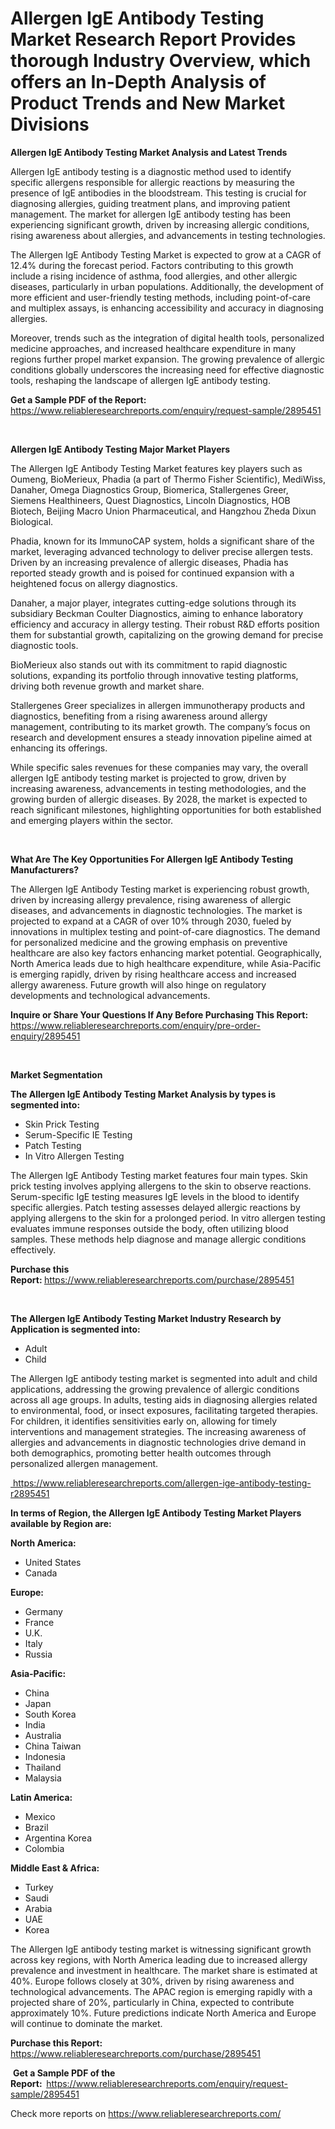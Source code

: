 <p><h1>Allergen IgE Antibody Testing Market Research Report Provides thorough Industry Overview, which offers an In-Depth Analysis of Product Trends and New Market Divisions</h1></p><p><strong>Allergen IgE Antibody Testing Market Analysis and Latest Trends</strong></p>
<p><p>Allergen IgE antibody testing is a diagnostic method used to identify specific allergens responsible for allergic reactions by measuring the presence of IgE antibodies in the bloodstream. This testing is crucial for diagnosing allergies, guiding treatment plans, and improving patient management. The market for allergen IgE antibody testing has been experiencing significant growth, driven by increasing allergic conditions, rising awareness about allergies, and advancements in testing technologies.</p><p>The Allergen IgE Antibody Testing Market is expected to grow at a CAGR of 12.4% during the forecast period. Factors contributing to this growth include a rising incidence of asthma, food allergies, and other allergic diseases, particularly in urban populations. Additionally, the development of more efficient and user-friendly testing methods, including point-of-care and multiplex assays, is enhancing accessibility and accuracy in diagnosing allergies.</p><p>Moreover, trends such as the integration of digital health tools, personalized medicine approaches, and increased healthcare expenditure in many regions further propel market expansion. The growing prevalence of allergic conditions globally underscores the increasing need for effective diagnostic tools, reshaping the landscape of allergen IgE antibody testing.</p></p>
<p><strong>Get a Sample PDF of the Report:&nbsp;</strong> <a href="https://www.reliableresearchreports.com/enquiry/request-sample/2895451?utm_campaign=3210&utm_medium=2&utm_source=Github&utm_content=ia&utm_term=15032025&utm_id=allergen-ige-antibody-testing">https://www.reliableresearchreports.com/enquiry/request-sample/2895451</a></p>
<p>&nbsp;</p>
<p><strong>Allergen IgE Antibody Testing Major Market Players</strong></p>
<p><p>The Allergen IgE Antibody Testing Market features key players such as Oumeng, BioMerieux, Phadia (a part of Thermo Fisher Scientific), MediWiss, Danaher, Omega Diagnostics Group, Biomerica, Stallergenes Greer, Siemens Healthineers, Quest Diagnostics, Lincoln Diagnostics, HOB Biotech, Beijing Macro Union Pharmaceutical, and Hangzhou Zheda Dixun Biological. </p><p>Phadia, known for its ImmunoCAP system, holds a significant share of the market, leveraging advanced technology to deliver precise allergen tests. Driven by an increasing prevalence of allergic diseases, Phadia has reported steady growth and is poised for continued expansion with a heightened focus on allergy diagnostics.</p><p>Danaher, a major player, integrates cutting-edge solutions through its subsidiary Beckman Coulter Diagnostics, aiming to enhance laboratory efficiency and accuracy in allergy testing. Their robust R&D efforts position them for substantial growth, capitalizing on the growing demand for precise diagnostic tools.</p><p>BioMerieux also stands out with its commitment to rapid diagnostic solutions, expanding its portfolio through innovative testing platforms, driving both revenue growth and market share.</p><p>Stallergenes Greer specializes in allergen immunotherapy products and diagnostics, benefiting from a rising awareness around allergy management, contributing to its market growth. The company’s focus on research and development ensures a steady innovation pipeline aimed at enhancing its offerings.</p><p>While specific sales revenues for these companies may vary, the overall allergen IgE antibody testing market is projected to grow, driven by increasing awareness, advancements in testing methodologies, and the growing burden of allergic diseases. By 2028, the market is expected to reach significant milestones, highlighting opportunities for both established and emerging players within the sector.</p></p>
<p>&nbsp;</p>
<p><strong>What Are The Key Opportunities For Allergen IgE Antibody Testing Manufacturers?</strong></p>
<p><p>The Allergen IgE Antibody Testing market is experiencing robust growth, driven by increasing allergy prevalence, rising awareness of allergic diseases, and advancements in diagnostic technologies. The market is projected to expand at a CAGR of over 10% through 2030, fueled by innovations in multiplex testing and point-of-care diagnostics. The demand for personalized medicine and the growing emphasis on preventive healthcare are also key factors enhancing market potential. Geographically, North America leads due to high healthcare expenditure, while Asia-Pacific is emerging rapidly, driven by rising healthcare access and increased allergy awareness. Future growth will also hinge on regulatory developments and technological advancements.</p></p>
<p><strong>Inquire or Share Your Questions If Any Before Purchasing This Report:</strong> <a href="https://www.reliableresearchreports.com/enquiry/pre-order-enquiry/2895451?utm_campaign=3210&utm_medium=2&utm_source=Github&utm_content=ia&utm_term=15032025&utm_id=allergen-ige-antibody-testing">https://www.reliableresearchreports.com/enquiry/pre-order-enquiry/2895451</a></p>
<p>&nbsp;</p>
<p><strong>Market Segmentation</strong></p>
<p><strong>The Allergen IgE Antibody Testing Market Analysis by types is segmented into:</strong></p>
<p><ul><li>Skin Prick Testing</li><li>Serum-Specific IE Testing</li><li>Patch Testing</li><li>In Vitro Allergen Testing</li></ul></p>
<p><p>The Allergen IgE Antibody Testing market features four main types. Skin prick testing involves applying allergens to the skin to observe reactions. Serum-specific IgE testing measures IgE levels in the blood to identify specific allergies. Patch testing assesses delayed allergic reactions by applying allergens to the skin for a prolonged period. In vitro allergen testing evaluates immune responses outside the body, often utilizing blood samples. These methods help diagnose and manage allergic conditions effectively.</p></p>
<p><strong>Purchase this Report:&nbsp;</strong><a href="https://www.reliableresearchreports.com/purchase/2895451?utm_campaign=3210&utm_medium=2&utm_source=Github&utm_content=ia&utm_term=15032025&utm_id=allergen-ige-antibody-testing">https://www.reliableresearchreports.com/purchase/2895451</a></p>
<p>&nbsp;</p>
<p><strong>The Allergen IgE Antibody Testing Market Industry Research by Application is segmented into:</strong></p>
<p><ul><li>Adult</li><li>Child</li></ul></p>
<p><p>The Allergen IgE antibody testing market is segmented into adult and child applications, addressing the growing prevalence of allergic conditions across all age groups. In adults, testing aids in diagnosing allergies related to environmental, food, or insect exposures, facilitating targeted therapies. For children, it identifies sensitivities early on, allowing for timely interventions and management strategies. The increasing awareness of allergies and advancements in diagnostic technologies drive demand in both demographics, promoting better health outcomes through personalized allergen management.</p></p>
<p><a href="https://www.reliableresearchreports.com/allergen-ige-antibody-testing-r2895451?utm_campaign=3210&utm_medium=2&utm_source=Github&utm_content=ia&utm_term=15032025&utm_id=allergen-ige-antibody-testing">&nbsp;https://www.reliableresearchreports.com/allergen-ige-antibody-testing-r2895451</a></p>
<p><strong>In terms of Region, the Allergen IgE Antibody Testing Market Players available by Region are:</strong></p>
<p>
    <p> <strong> North America: </strong>
        <ul>
            <li>United States</li>
            <li>Canada</li>
        </ul>
        </p> 
    <p> <strong> Europe: </strong>
        <ul>
            <li>Germany</li>
            <li>France</li>
            <li>U.K.</li>
            <li>Italy</li>
            <li>Russia</li>
        </ul>
        </p> 
    <p> <strong> Asia-Pacific: </strong>
        <ul>
            <li>China</li>
            <li>Japan</li>
            <li>South Korea</li>
            <li>India</li>
            <li>Australia</li>
            <li>China Taiwan</li>
            <li>Indonesia</li>
            <li>Thailand</li>
            <li>Malaysia</li>
        </ul>
        </p> 
    <p> <strong> Latin America: </strong>
        <ul>
            <li>Mexico</li>
            <li>Brazil</li>
            <li>Argentina Korea</li>
            <li>Colombia</li>
        </ul>
        </p> 
    <p> <strong> Middle East & Africa: </strong>
        <ul>
            <li>Turkey</li>
            <li>Saudi</li>
            <li>Arabia</li>
            <li>UAE</li>
            <li>Korea</li>
        </ul>
    </p>
    </p>
<p><p>The Allergen IgE antibody testing market is witnessing significant growth across key regions, with North America leading due to increased allergy prevalence and investment in healthcare. The market share is estimated at 40%. Europe follows closely at 30%, driven by rising awareness and technological advancements. The APAC region is emerging rapidly with a projected share of 20%, particularly in China, expected to contribute approximately 10%. Future predictions indicate North America and Europe will continue to dominate the market.</p></p>
<p><strong>Purchase this Report: </strong><a href="https://www.reliableresearchreports.com/purchase/2895451?utm_campaign=3210&utm_medium=2&utm_source=Github&utm_content=ia&utm_term=15032025&utm_id=allergen-ige-antibody-testing">https://www.reliableresearchreports.com/purchase/2895451</a></p>
<p>&nbsp;<strong>Get a Sample PDF of the Report:&nbsp;&nbsp;</strong><a href="https://www.reliableresearchreports.com/enquiry/request-sample/2895451?utm_campaign=3210&utm_medium=2&utm_source=Github&utm_content=ia&utm_term=15032025&utm_id=allergen-ige-antibody-testing">https://www.reliableresearchreports.com/enquiry/request-sample/2895451</a></p>
<p><strong></strong></p>
<p>Check more reports on <a href="https://www.reliableresearchreports.com/?utm_campaign=3210&utm_medium=2&utm_source=Github&utm_content=ia&utm_term=15032025&utm_id=allergen-ige-antibody-testing">https://www.reliableresearchreports.com/</a></p>
